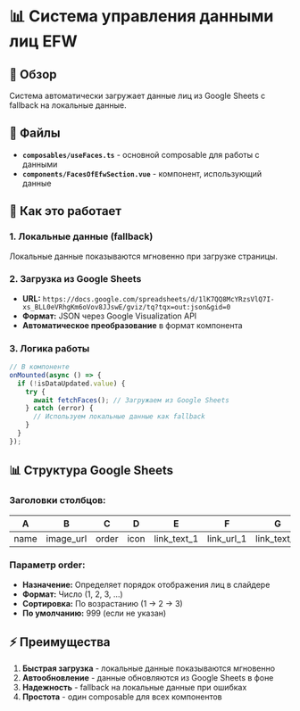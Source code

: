 # 📊 Система управления данными лиц EFW

## 🎯 Обзор

Система автоматически загружает данные лиц из Google Sheets с fallback на локальные данные.

## 📁 Файлы

- **`composables/useFaces.ts`** - основной composable для работы с данными
- **`components/FacesOfEfwSection.vue`** - компонент, использующий данные

## 🔧 Как это работает

### 1. **Локальные данные (fallback)**
Локальные данные показываются мгновенно при загрузке страницы.

### 2. **Загрузка из Google Sheets**
- **URL:** `https://docs.google.com/spreadsheets/d/1lK7QQ8McYRzsVlQ7I-xs_BLL0eVRhgKm6oVov8JJswE/gviz/tq?tqx=out:json&gid=0`
- **Формат:** JSON через Google Visualization API
- **Автоматическое преобразование** в формат компонента

### 3. **Логика работы**
```typescript
// В компоненте
onMounted(async () => {
  if (!isDataUpdated.value) {
    try {
      await fetchFaces(); // Загружаем из Google Sheets
    } catch (error) {
      // Используем локальные данные как fallback
    }
  }
});
```

## 📊 Структура Google Sheets

### **Заголовки столбцов:**
| A | B | C | D | E | F | G | H | I | J | K | L |
|---|---|---|---|---|---|---|---|---|---|---|---|
| name | image_url | order | icon | link_text_1 | link_url_1 | link_text_2 | link_url_2 | link_text_3 | link_url_3 | link_text_4 | link_url_4 |

### **Параметр order:**
- **Назначение:** Определяет порядок отображения лиц в слайдере
- **Формат:** Число (1, 2, 3, ...)
- **Сортировка:** По возрастанию (1 → 2 → 3)
- **По умолчанию:** 999 (если не указан)

## ⚡ Преимущества

1. **Быстрая загрузка** - локальные данные показываются мгновенно
2. **Автообновление** - данные обновляются из Google Sheets в фоне
3. **Надежность** - fallback на локальные данные при ошибках
4. **Простота** - один composable для всех компонентов

